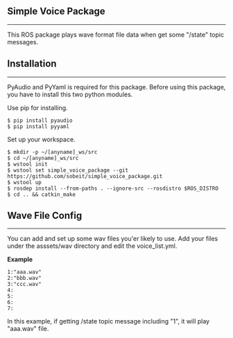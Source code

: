 ## Simple Voice Package
-------------------------
This ROS package plays wave format file data when get some "/state" topic messages.

## Installation
------------------------
PyAudio and PyYaml is required for this package.
Before using this package, you have to install this two python modules.

Use pip for installing.

```
$ pip install pyaudio
$ pip install pyyaml
```

Set up your workspace.
```
$ mkdir -p ~/[anyname]_ws/src
$ cd ~/[anyname]_ws/src
$ wstool init
$ wstool set simple_voice_package --git https://github.com/sobeit/simple_voice_package.git
$ wstool up
$ rosdep install --from-paths . --ignore-src --rosdistro $ROS_DISTRO
$ cd .. && catkin_make
```

## Wave File Config
------------------------
You can add and set up some wav files you'er likely to use.
Add your files under the asssets/wav directory and edit the voice_list.yml.

**Example**
```
1:"aaa.wav"
2:"bbb.wav"
3:"ccc.wav"
4:
5:
6:
7:
```

In this example, if getting /state topic message including "1", it will play "aaa.wav" file.


